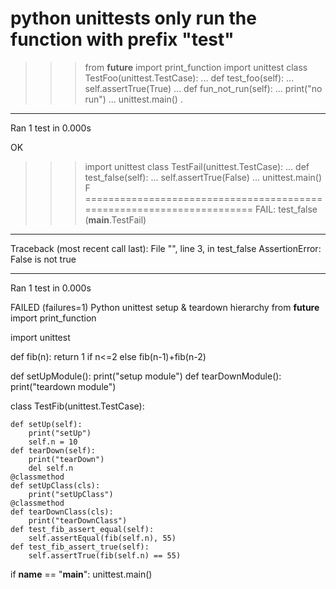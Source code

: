# python unittests only run the function with prefix "test"

>>> from __future__ import print_function
>>> import unittest
>>> class TestFoo(unittest.TestCase):
...     def test_foo(self):
...             self.assertTrue(True)
...     def fun_not_run(self):
...             print("no run")
...
>>> unittest.main()
.
----------------------------------------------------------------------
Ran 1 test in 0.000s

OK
>>> import unittest
>>> class TestFail(unittest.TestCase):
...     def test_false(self):
...             self.assertTrue(False)
...
>>> unittest.main()
F
======================================================================
FAIL: test_false (__main__.TestFail)
----------------------------------------------------------------------
Traceback (most recent call last):
  File "<stdin>", line 3, in test_false
AssertionError: False is not true

----------------------------------------------------------------------
Ran 1 test in 0.000s

FAILED (failures=1)
Python unittest setup & teardown hierarchy
from __future__ import print_function

import unittest

def fib(n):
    return 1 if n<=2 else fib(n-1)+fib(n-2)

def setUpModule():
        print("setup module")
def tearDownModule():
        print("teardown module")

class TestFib(unittest.TestCase):

    def setUp(self):
        print("setUp")
        self.n = 10
    def tearDown(self):
        print("tearDown")
        del self.n
    @classmethod
    def setUpClass(cls):
        print("setUpClass")
    @classmethod
    def tearDownClass(cls):
        print("tearDownClass")
    def test_fib_assert_equal(self):
        self.assertEqual(fib(self.n), 55)
    def test_fib_assert_true(self):
        self.assertTrue(fib(self.n) == 55)

if __name__ == "__main__":
    unittest.main()